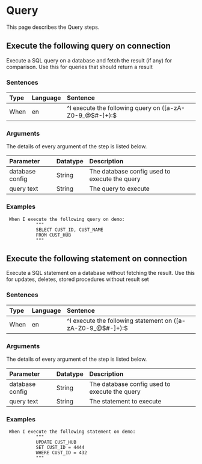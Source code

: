 # Query
This page describes the Query steps.

## Execute the following query on connection
Execute a SQL query on a database and fetch the result (if any) for comparison. Use this for queries that should return a result


### Sentences
| Type          | Language         | Sentence      |
|:---           |:---              |:---           |
| When | en | ^I execute the following query on ([a-zA-Z0-9_@$#-]+):$ |


### Arguments
The details of every argument of the step is listed below.

| Parameter    | Datatype          | Description          |
|:---          |:---               |:---                  |
|database config | String | The database config used to execute the query |
|query text | String | The query to execute |

### Examples


```gherkin
 When I execute the following query on demo:
           """
           SELECT CUST_ID, CUST_NAME
           FROM CUST_HUB
           """
```

## Execute the following statement on connection
Execute a SQL statement on a database without fetching the result. Use this for updates, deletes, stored procedures without result set


### Sentences
| Type          | Language         | Sentence      |
|:---           |:---              |:---           |
| When | en | ^I execute the following statement on ([a-zA-Z0-9_@$#-]+):$ |


### Arguments
The details of every argument of the step is listed below.

| Parameter    | Datatype          | Description          |
|:---          |:---               |:---                  |
|database config | String | The database config used to execute the query |
|query text | String | The statement to execute |

### Examples


```gherkin
 When I execute the following statement on demo:
           """
           UPDATE CUST_HUB
           SET CUST_ID = 4444
           WHERE CUST_ID = 432
           """
```


